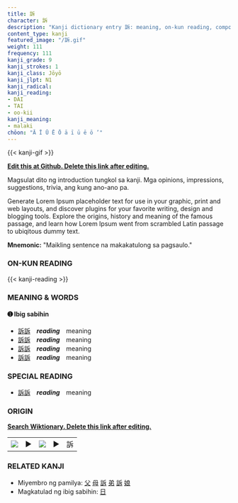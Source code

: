 ```yaml
---
title: 訴
character: 訴
description: "Kanji dictionary entry 訴: meaning, on-kun reading, compounds, origin, related kanji"
content_type: kanji
featured_image: "/訴.gif"
weight: 111
frequency: 111
kanji_grade: 9
kanji_strokes: 1
kanji_class: Jōyō
kanji_jlpt: N1
kanji_radical: 
kanji_reading: 
- DAI
- TAI
- oo-kii
kanji_meaning:
- malaki
chōon: "Ā Ī Ū Ē Ō ā ī ū ē ō ’"
---
```

[//]: # (Don't edit the line below. Kanji animated GIF code is automatically generated.)
{{< kanji-gif >}}

[//]: # (Edit below this line.)

**[Edit this at Github. Delete this link after editing.](https://github.com/tim0g/tim/tree/main/content/kanji/訴/index.md)**

Magsulat dito ng introduction tungkol sa kanji. Mga opinions, impressions, suggestions, trivia, ang kung ano-ano pa.

Generate Lorem Ipsum placeholder text for use in your graphic, print and web layouts, and discover plugins for your favorite writing, design and blogging tools. Explore the origins, history and meaning of the famous passage, and learn how Lorem Ipsum went from scrambled Latin passage to ubiqitous dummy text.
 
**Mnemonic:** "Maikling sentence na makakatulong sa pagsaulo."

### ON-KUN READING

[//]: # (Don't edit the line below. ON-KUN READING code is automatically generated.)
{{< kanji-reading >}}

### MEANING & WORDS

#### ➊ **Ibig sabihin**
  - [訴](../訴)[訴](../訴)　***reading***　meaning
  - [訴](../訴)[訴](../訴)　***reading***　meaning
  - [訴](../訴)[訴](../訴)　***reading***　meaning
  - [訴](../訴)[訴](../訴)　***reading***　meaning

### SPECIAL READING
  - [訴](../訴)[訴](../訴)　***reading***　meaning

### ORIGIN

**[Search Wiktionary. Delete this link after editing.](https://wiktionary.org/wiki/訴)**
<table class="kanji-table"><tr><td>
<img src="60px-訴-bronze.svg.png">
</td><td>▶</td><td>
<img src="60px-訴-oracle.svg.png">
</td><td>▶</td>
<td class="kanji-origin">訴</td>
</tr></table>

### RELATED KANJI
- Miyembro ng pamilya: [父](../父) [母](../母) [訴](../訴) [弟](../弟) [訴](../訴) [娘](../娘)
- Magkatulad ng ibig sabihin: [日](../日)
